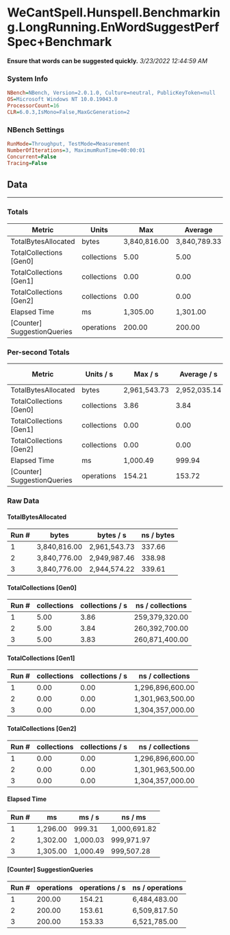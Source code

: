 ﻿# WeCantSpell.Hunspell.Benchmarking.LongRunning.EnWordSuggestPerfSpec+Benchmark
__Ensure that words can be suggested quickly.__
_3/23/2022 12:44:59 AM_
### System Info
```ini
NBench=NBench, Version=2.0.1.0, Culture=neutral, PublicKeyToken=null
OS=Microsoft Windows NT 10.0.19043.0
ProcessorCount=16
CLR=6.0.3,IsMono=False,MaxGcGeneration=2
```

### NBench Settings
```ini
RunMode=Throughput, TestMode=Measurement
NumberOfIterations=3, MaximumRunTime=00:00:01
Concurrent=False
Tracing=False
```

## Data
-------------------

### Totals
|          Metric |           Units |             Max |         Average |             Min |          StdDev |
|---------------- |---------------- |---------------- |---------------- |---------------- |---------------- |
|TotalBytesAllocated |           bytes |    3,840,816.00 |    3,840,789.33 |    3,840,776.00 |           23.09 |
|TotalCollections [Gen0] |     collections |            5.00 |            5.00 |            5.00 |            0.00 |
|TotalCollections [Gen1] |     collections |            0.00 |            0.00 |            0.00 |            0.00 |
|TotalCollections [Gen2] |     collections |            0.00 |            0.00 |            0.00 |            0.00 |
|    Elapsed Time |              ms |        1,305.00 |        1,301.00 |        1,296.00 |            4.58 |
|[Counter] SuggestionQueries |      operations |          200.00 |          200.00 |          200.00 |            0.00 |

### Per-second Totals
|          Metric |       Units / s |         Max / s |     Average / s |         Min / s |      StdDev / s |
|---------------- |---------------- |---------------- |---------------- |---------------- |---------------- |
|TotalBytesAllocated |           bytes |    2,961,543.73 |    2,952,035.14 |    2,944,574.22 |        8,668.09 |
|TotalCollections [Gen0] |     collections |            3.86 |            3.84 |            3.83 |            0.01 |
|TotalCollections [Gen1] |     collections |            0.00 |            0.00 |            0.00 |            0.00 |
|TotalCollections [Gen2] |     collections |            0.00 |            0.00 |            0.00 |            0.00 |
|    Elapsed Time |              ms |        1,000.49 |          999.94 |          999.31 |            0.60 |
|[Counter] SuggestionQueries |      operations |          154.21 |          153.72 |          153.33 |            0.45 |

### Raw Data
#### TotalBytesAllocated
|           Run # |           bytes |       bytes / s |      ns / bytes |
|---------------- |---------------- |---------------- |---------------- |
|               1 |    3,840,816.00 |    2,961,543.73 |          337.66 |
|               2 |    3,840,776.00 |    2,949,987.46 |          338.98 |
|               3 |    3,840,776.00 |    2,944,574.22 |          339.61 |

#### TotalCollections [Gen0]
|           Run # |     collections | collections / s |ns / collections |
|---------------- |---------------- |---------------- |---------------- |
|               1 |            5.00 |            3.86 |  259,379,320.00 |
|               2 |            5.00 |            3.84 |  260,392,700.00 |
|               3 |            5.00 |            3.83 |  260,871,400.00 |

#### TotalCollections [Gen1]
|           Run # |     collections | collections / s |ns / collections |
|---------------- |---------------- |---------------- |---------------- |
|               1 |            0.00 |            0.00 |1,296,896,600.00 |
|               2 |            0.00 |            0.00 |1,301,963,500.00 |
|               3 |            0.00 |            0.00 |1,304,357,000.00 |

#### TotalCollections [Gen2]
|           Run # |     collections | collections / s |ns / collections |
|---------------- |---------------- |---------------- |---------------- |
|               1 |            0.00 |            0.00 |1,296,896,600.00 |
|               2 |            0.00 |            0.00 |1,301,963,500.00 |
|               3 |            0.00 |            0.00 |1,304,357,000.00 |

#### Elapsed Time
|           Run # |              ms |          ms / s |         ns / ms |
|---------------- |---------------- |---------------- |---------------- |
|               1 |        1,296.00 |          999.31 |    1,000,691.82 |
|               2 |        1,302.00 |        1,000.03 |      999,971.97 |
|               3 |        1,305.00 |        1,000.49 |      999,507.28 |

#### [Counter] SuggestionQueries
|           Run # |      operations |  operations / s | ns / operations |
|---------------- |---------------- |---------------- |---------------- |
|               1 |          200.00 |          154.21 |    6,484,483.00 |
|               2 |          200.00 |          153.61 |    6,509,817.50 |
|               3 |          200.00 |          153.33 |    6,521,785.00 |


